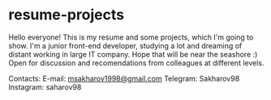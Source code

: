# resume-projects
Hello everyone!
This is my resume and some projects, which I'm going to show.
I'm a junior front-end developer, studying a lot and dreaming of distant working in large IT company. Hope that will be near the seashore :)
Open for discussion and recomendations from colleagues at different levels.

Contacts:
E-mail: msakharov1998@gmail.com
Telegram: Sakharov98
Instagram: saharov98
